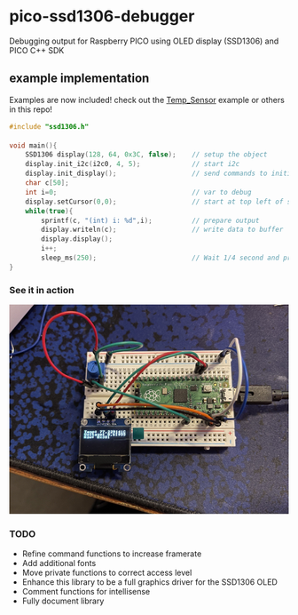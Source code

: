 # pico-ssd1306-debugger
Debugging output for Raspberry PICO using OLED display (SSD1306) and PICO C++ SDK

## example implementation

Examples are now included! check out the [Temp_Sensor](Temp_Sensor/main.cpp) example or others in this repo!

```C++
#include "ssd1306.h"

void main(){
    SSD1306 display(128, 64, 0x3C, false);    // setup the object
    display.init_i2c(i2c0, 4, 5);             // start i2c
    display.init_display();                   // send commands to initialize the SSD1306
    char c[50];
    int i=0;                                  // var to debug
    display.setCursor(0,0);                   // start at top left of screen 0 x 0 pixels
    while(true){
        sprintf(c, "(int) i: %d",i);          // prepare output
        display.writeln(c);                   // write data to buffer
        display.display();
        i++;
        sleep_ms(250);                        // Wait 1/4 second and proceed
}
```

### See it in action
![Temp_Sensor](https://github.com/jbud/pico-ssd1306-debugger/blob/master/images/IMG_0555.png?raw=true)

### TODO
* Refine command functions to increase framerate
* Add additional fonts
* Move private functions to correct access level
* Enhance this library to be a full graphics driver for the SSD1306 OLED
* Comment functions for intellisense
* Fully document library
